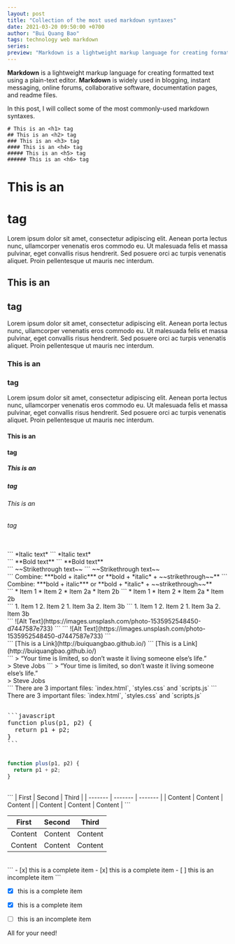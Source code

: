 ```yaml
---
layout: post
title: "Collection of the most used markdown syntaxes"
date: 2021-03-20 09:50:00 +0700
author: "Bui Quang Bao"
tags: technology web markdown
series:
preview: "Markdown is a lightweight markup language for creating formatted text using a plain-text editor. It is widely used in blogging, instant messaging, online forums, collaborative software, documentation pages, and readme files. In this post, I will collect some of the most commonly-used markdown syntaxes."
---
```


**Markdown** is a lightweight markup language for creating formatted text using a plain-text editor. **Markdown** is widely used in blogging, instant messaging, online forums, collaborative software, documentation pages, and readme files.

In this post, I will collect some of the most commonly-used markdown syntaxes.

```
# This is an <h1> tag
## This is an <h2> tag
### This is an <h3> tag
#### This is an <h4> tag
##### This is an <h5> tag
###### This is an <h6> tag
```

# This is an <h1> tag
Lorem ipsum dolor sit amet, consectetur adipiscing elit. Aenean porta lectus nunc, ullamcorper venenatis eros commodo eu. Ut malesuada felis et massa pulvinar, eget convallis risus hendrerit. Sed posuere orci ac turpis venenatis aliquet. Proin pellentesque ut mauris nec interdum.
## This is an <h2> tag
Lorem ipsum dolor sit amet, consectetur adipiscing elit. Aenean porta lectus nunc, ullamcorper venenatis eros commodo eu. Ut malesuada felis et massa pulvinar, eget convallis risus hendrerit. Sed posuere orci ac turpis venenatis aliquet. Proin pellentesque ut mauris nec interdum.
### This is an <h3> tag
Lorem ipsum dolor sit amet, consectetur adipiscing elit. Aenean porta lectus nunc, ullamcorper venenatis eros commodo eu. Ut malesuada felis et massa pulvinar, eget convallis risus hendrerit. Sed posuere orci ac turpis venenatis aliquet. Proin pellentesque ut mauris nec interdum.
#### This is an <h4> tag
##### This is an <h5> tag
###### This is an <h6> tag

<br>
```
*Italic text*
```
*Italic text*

<br>
```
**Bold text**
```
**Bold text**

<br>
```
~~Strikethrough text~~
```
~~Strikethrough text~~

<br>
```
Combine: ***bold + italic*** or **bold + *italic* + ~~strikethrough~~**
```
Combine: ***bold + italic*** or **bold + *italic* + ~~strikethrough~~**

<br>
```
* Item 1
* Item 2
  * Item 2a
  * Item 2b
```
* Item 1
* Item 2
  * Item 2a
  * Item 2b

<br>
```
1. Item 1
2. Item 2
   1. Item 3a
   2. Item 3b
```
1. Item 1
2. Item 2
   1. Item 3a
   2. Item 3b

<br>
```
![Alt Text](https://images.unsplash.com/photo-1535952548450-d7447587e733)
```
```
![Alt Text](https://images.unsplash.com/photo-1535952548450-d7447587e733)
```

<br>
```
[This is a Link](http://buiquangbao.github.io/)
```
[This is a Link](http://buiquangbao.github.io/)

<br>
```
> “Your time is limited, so don’t waste it living someone else’s life.”<br>
> Steve Jobs
```
> “Your time is limited, so don’t waste it living someone else’s life.”<br>
> Steve Jobs

<br>
```
There are 3 important files: `index.html`, `styles.css` and `scripts.js`
```
There are 3 important files: `index.html`, `styles.css` and `scripts.js`

<br>
<div class="highlighter-rouge">
<pre>
<div class="highlight">
```javascript
function plus(p1, p2) {
  return p1 + p2;
}
```
</div>
</pre>
</div>

```javascript
function plus(p1, p2) {
  return p1 + p2;
}
```

<br>
```
| First   | Second  | Third   |
| ------- | ------- | ------- |
| Content | Content | Content |
| Content | Content | Content |
```

| First   | Second  | Third   |
| ------- | ------- | ------- |
| Content | Content | Content |
| Content | Content | Content |


<br>
```
- [x] this is a complete item
- [x] this is a complete item
- [ ] this is an incomplete item
```

- [x] this is a complete item
- [x] this is a complete item
- [ ] this is an incomplete item


All for your need!